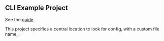 ## CLI Example Project

See the [guide](https://app-config.dev/guide/node/example.html).

This project specifies a central location to look for config, with a custom file name.
